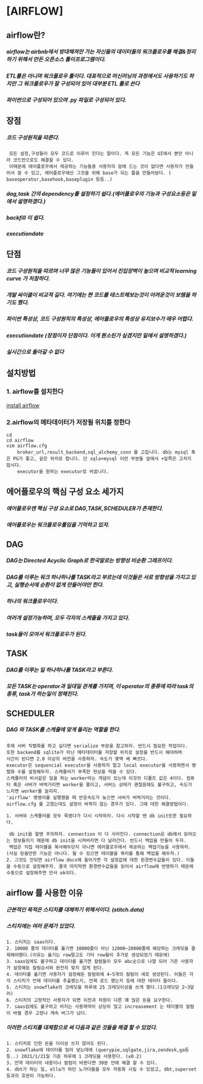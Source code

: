 # [AIRFLOW]
## airflow란?

##### airflow는 airbnb에서 방대해져만 가는 자신들의 데이터들의 워크플로우를 해결&정리 하기 위해서 만든 오픈소스 툴이프로그램이다.
##### ETL툴은 아니며 워크플로우 툴이다. 대표적으로 머신러닝의 과정에서도 사용하기도 하지만 그 워크플로우가 잘 구성되어 있어 대부분 ETL 툴로 쓴다
##### 파이썬으로 구성되어 있으며 .py 파일로 구성되어 있다.

## 장점

##### 코드 구성원칙을 따른다.
     모든 설정,구성들이 모두 코드로 이루어 진다는 말이다. 즉 모든 기능은 UI에서 뿐만 아니라 코드만으로도 해결할 수 있다.
     이때문에 에어플로우에서 제공하는 기능들중 사용자의 맘에 드는 것이 없다면 사용자가 만들어서 쓸 수 있고, 에어플로우에선 그것을 위해 base가 되는 틀을 만들어놨다. ( baseoperator,basehook,baseplugin 등등..)
##### dag,task 간의 dependency를 설정하기 쉽다.(에어플로우의 기능과 구성요소등은 밑에서 설명하겠다.)
##### backfill 이 쉽다.
##### executiondate

## 단점

##### 코드 구성원칙을 따르며 너무 많은 기능들이 있어서 진입장벽이 높으며 비교적 learning curve 가 처참하다.
##### 개발 싸이클이 비교적 길다. 여기에는 짠 코드를 테스트해보는것이 어려운것이 보탬을 하기도 했다.
##### 파이썬 특성상, 코드 구성원칙의 특성상, 에어플로우의 특성상 유지보수가 매우 어렵다.
##### executiondate (장점이자 단점이다. 이게 뭔소린가 싶겠지만 밑에서 설명하겠다.)
##### 실시간으로 돌아갈 수 없다

## 설치방법


### 1. airflow를 설치한다
[install airflow](https://github.com/roganOh/portfolio/blob/master/chequer/querypie_el/install_airflow_11014_in_ec2.md)
### 2.airflow의 메타데이터가 저장될 위치를 정한다
```
cd 
cd airflow
vim airflow.cfg
    broker_url,result_backend,sql_alchemy_conn 를 고칩니다. db는 mysql 혹은 PG가 좋고, 같은 위치로 합니다. 단 sqla+mysql 이런 부분들 앞에서 +앞쪽은 고치지 맙시다.
    executor을 원하는 executor로 바꿉니다.
```

## 에어플로우의 핵심 구성 요소 세가지
##### 에어플로우엔 핵심 구성 요소로 DAG,TASK,SCHEDULER가 존재한다.
##### 에어플로우는 워크플로우툴임을 기억하고 있자.

## DAG

##### DAG는 Directed Acyclic Graph로 한국말로는 방향성 비순환 그래프이다.
##### DAG를 이루는 워크 하나하나를 TASK라고 부르는데 이것들은 서로 방향성을 가지고 있고, 실행순서에 순환이 없게 만들어야만 한다.
##### 하나의 워크플로우이다. 
##### 여러개 설정가능하며, 모두 각자의 스케쥴을 가지고 있다.
##### task들이 모여서 워크플로우가 된다.

## TASK

##### DAG를 이루는 일 하나하나를 TASK라고 부른다.
##### 모든 TASK는 operator과 일대일 관계를 가지며, 이 operator의 종류에 따라 task의 종류, task가 하는일이 정해진다.

## SCHEDULER


##### DAG 와 TASK를 스케쥴에 맞게 돌리는 역할을 한다.
    후에 서버 직렬화를 하고 싶다면 serialize 부문을 참고하자. 반드시 필요한 작업이다.  
    또한 backend를 sqlite가 아닌 메타데이터를 저장할 위치로 설정을 반드시 해야하며  
    시간이 된다면 2.0 이상의 버전을 사용하자. 속도가 몇백 배 빠르다.
    executor은 sequencial executor을 사용하지 말고 local executor을 사용하면서 병렬화 수를 설정해두자. 스케쥴러가 부족한 현상을 막을 수 있다.
    스케쥴러의 비서같은 일을 하는 worker라는 개념이 있는데 이것의 디폴트 값은 4이다. 컴퓨터 혹은 서버가 버벅거리면 worker을 줄이고, 서버는 상태가 괜찮음에도 불구하고, 속도가 느리면 worker를 늘리자. 
    'airflow' 명령어를 실행했을 때 반응속도가 늦으면 서버가 버벅거리는 것이다.
    airflow.cfg 를 고쳤는데도 설정이 바뀌지 않는 경우가 있다. 그에 대한 해결방법이다.
```
1. 서버와 스케쥴러를 모두 죽였다가 다시 시작하자. 다시 시작할 땐 db init또한 필요하다.

 db init을 할땐 주의하자. connection 이 다 사라진다. connection은 db에서 읽어오는 정보들이기 때문에 db init을 시켜버리면 다 날라간다. 반드시 백업을 만들어 두자.
 백업은 직접 테이블을 복사해두던지 아니면 에어플로우에서 제공하는 백업기능을 사용하자. (사실 믿을만한 기능은 아니다. 될 수 있으면 테이블을 쿼리를 통해 백업을 해두자.)
2. 그것도 안되면 airflow docs에 들어가면 각 설정값에 대한 횐경변수값들이 있다. 이들을 수동으로 설정해주자. 결국 마지막엔 환경변수값들을 읽어서 airflow에 반영하기 때문에 수동으로 설정해주면 만사 ok이다.
```
## airflow 를 사용한 이유
##### 근본적인 목적은 스티치를 대체하기 위해서이다. (stitch.data)
##### 스티치에는 여러 문제가 있었다.

```
1. 스티치는 saas이다. 
2. 10000 줄의 데이타를 옮기면 10000줄이 아닌 12000~20000줄에 해당하는 크레딧을 결제해야했다.(이유는 옮기는 row말고도 기타 row들이 추가로 생성되었기 때문에)
3. saas임에도 불구하고 데이타를 옮기면 칼럼들이 모두 abc순으로 나열 되어 기존 사용자가 설정해둔 칼럼순서와 완전히 맞지 않게 된다.
4. 데이타를 옮기면 사용자가 설정해둔 칼럼외에 4~5개의 칼럼이 새로 생성된다. 이들은 각각 스티치가 언제 데이터를 추출했는지, 언제 로드 했는지 등에 대한 데이터 들이다.
5. 스티치는 snowflake의 크레딧을 하루에 25 크레딧이상을 쓰게 했다.(1크레딧당 2~3달러)
6. 스티치의 고정적인 사용자가 되면 이전과 차원이 다른 꽤 많은 돈을 요구한다.
7. saas임에도 불구하고 머지는 사용제약이 상당히 많고 increasement 는 테이블의 칼럼이 바뀔 경우 고장나 계속 버그가 났다.
```
##### 이러한 스티치를 대체함으로 써 다음과 같은 것들을 해결 할 수 있었다.
```
1. 스티치로 인한 돈을 더이상 쓰지 않아도 된다.
2. snowflake에 데이터를 밀어 넣는데에 (querypie,sqlgate,jira,zendesk,ga등등..) 2021/1/21일 기준 하루에 1 크레딧을 사용한다. (±0.2)
3. 만약 데이터의 내용이나 칼럼이 바뀐다면 30분 안에 해결 할 수 있다.
4. dbt가 하는 일, ella가 하던 노가다들을 모두 자동화 시킬 수 있었고, dbt,superset 등과의 호완이 가능하다.
```
